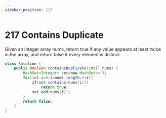 ```yaml
---
sidebar_position: 217
---
```


# 217 Contains Duplicate

Given an integer array nums, return true if any value appears at least twice in the array, and return false if every element is distinct.

```java
class Solution {
    public boolean containsDuplicate(int[] nums) {
        HashSet<Integer> set=new HashSet<>();
        for(int i=0;i<nums.length;++i){
            if(set.contains(nums[i]))
                return true;
            set.add(nums[i]);
        }
        return false;
    }
}
```